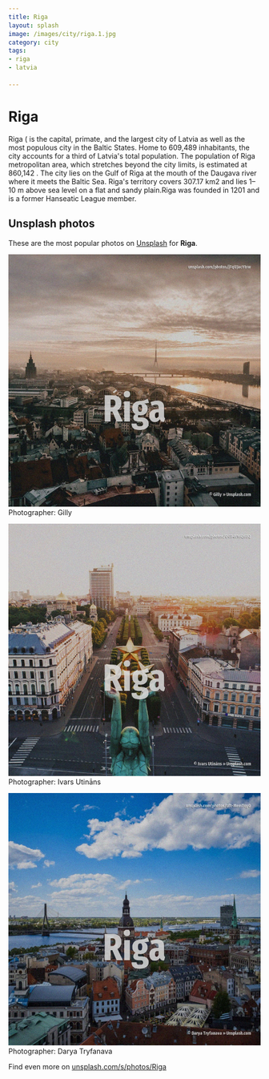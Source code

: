 ```yaml
---
title: Riga
layout: splash
image: /images/city/riga.1.jpg
category: city
tags:
- riga
- latvia

---
```

# Riga

Riga ( is the capital, primate, and the largest city of Latvia as well as the most populous city in  the Baltic States. Home to 609,489 inhabitants, the city accounts for a third of Latvia's total population. The population of Riga metropolitan area, which stretches beyond the city limits, is estimated at  860,142 . The city lies on the Gulf of Riga at the mouth of the Daugava river where it meets the Baltic Sea. Riga's territory covers 307.17 km2  and lies 1–10 m  above sea level on a flat and sandy plain.Riga  was founded in 1201 and is a former Hanseatic League member. 

 
## Unsplash photos
These are the most popular photos on [Unsplash](https://unsplash.com) for **Riga**.
 
![Riga](/images/city/riga.1.jpg)
Photographer:  Gilly
 
![Riga](/images/city/riga.2.jpg)
Photographer:  Ivars Utināns
 
![Riga](/images/city/riga.3.jpg)
Photographer:  Darya Tryfanava
 
Find even more on [unsplash.com/s/photos/Riga](https://unsplash.com/s/photos/Riga)
 
